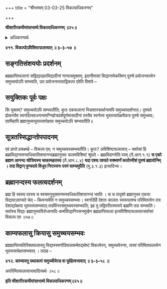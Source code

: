 +++
title = "श्रीभाष्यम् 03-03-25 विकल्पाधिकरणम्"

+++


**श्रीशारीरकमीमांसाभाष्ये विकल्पाधिकरणम् ॥२५॥**

<details><summary>अधिकरणार्थः</summary>

ब्रह्मप्राप्त्यर्थं एकैकस्या एव विद्यायाः विकल्पेनानुष्ठेयता,न समुच्चयेन सर्वस्या अपि 
</details>

**४११. विकल्पोऽविशिष्टफलत्वात् ॥ ३–३–५७ ॥**

## सङ्गतिसंशययोः प्रदर्शनम्

ब्रह्मप्राप्तिफलानां सद्विद्यादहरविद्यादीनां नानात्वमुक्तम्; इदानीमासां विद्यानामेकस्मिन् पुरुषे प्रयोजनवत्त्वेन समुच्चयोऽपि सम्भवति, उत प्रयोजनाभावाद्विकल्प एवेति विशये –

## सयुक्तिकः पूर्वः पक्षः

किं युक्तम्? समुच्चयोऽपि सम्भवतीति; कुतः एकफलानां भिन्नशास्त्रार्थानामपि समुच्चयदर्शनात्। दृश्यते ह्येकस्यैव स्वर्गादेस्साधनानामग्निहोत्रदर्शपूर्णमासादीनां तस्यैव स्वर्गस्य भूयस्त्वापेक्षयैकत्र पुरुषे समुच्चयः; एवमिहापि ब्रह्मानुभवभूयस्त्वापेक्षया समुच्चयोऽपि सम्भवतीति॥

## सूत्रतस्सिद्धान्तोपपादनम्

एवं प्राप्ते प्रचक्ष्महे – विकल्प एव; न समुच्चयस्सम्भवतीति। कुतः?
अविशिष्टफलत्वात् – सर्वासां हि ब्रह्मविद्यानामनवधिकातिशयानन्दब्रह्मानुभवः फलमविशिष्टं श्रूयते – ब्रह्मविदाप्नोति परम् (तै.आन.१.१) **स एको ब्रह्मण आनन्दः श्रोत्रियस्य चाकामहतस्य** (तै.आन.८.४) **यदा पश्यः पश्यते रुक्मवर्णं कर्तारमीशं पुरुषं ब्रह्मयोनिम् । तदा विद्वान् पुण्यपापे विधूय निरञ्जनः परमं साम्यमुपैति** (मु.३.१.३) इत्यादिभ्यः।

## ब्रह्मानन्दस्य फलत्वदर्शनम्

ब्रह्म हि स्वस्य परस्य च स्वयमनुभूयमानमनवधिकातिशयानन्दं भवति । स च तादृशो ब्रह्मानुभव एकया विद्ययाऽवाप्यते चेत् – किमन्ययेति न समुच्चयसम्भवः। स्वर्गादेर्हि देशतः कालतः स्वरूपतश्च परिमितत्वेन तत्र देशाद्यपेक्षया भूयस्त्वसम्भवात् तदर्थिनस्समुच्चयस्सम्भवति; इह तु
तद्विपरीतस्वरूपे ब्रह्मणि तन्न सम्भवति। सर्वाश्च विद्याः ब्रह्मानुभवविरोध्यनादि-कर्माविद्यानिरसनमुखेन ब्रह्मप्राप्तिफला इत्यविशिष्टफलत्वात्सर्वासां विकल्प एव ॥५७॥

## काम्यफलासु क्रियासु समुच्चयसम्भवः

ब्रह्मप्राप्तिव्यतिरिक्तफलास्तु विद्यास्स्वर्गादिफलकर्मवद्यथेष्टं विकल्पेरन्, समुच्चयेरन्वा, तासां परिमितफलत्वेन भूयस्त्वापेक्षासम्भवात् । तदाह –

**४१२. काम्यास्तु यथाकामं समुच्चीयेरन्न वा पूर्वहेत्वभावात् ॥ ३–३–५८ ॥**

अपरिमितफलत्वाभावादित्यर्थः ॥५८॥

**इति श्रीशारीरकमीमांसाभाष्ये विकल्पाधिकरणम्॥२५॥**


